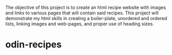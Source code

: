 The objective of this project is to create an html recipe website with images and links to various pages that will contain said recipes.
This project will demonstrate my html skills in creating a boiler-plate, unordered and ordered lists, linking images and web-pages, and proper use of heading sizes.
# odin-recipes
